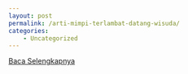 ```yaml
---
layout: post
permalink: /arti-mimpi-terlambat-datang-wisuda/
categories:
    - Uncategorized
---
```


[Baca Selengkapnya](/09)